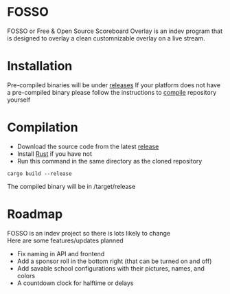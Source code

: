 # FOSSO
FOSSO or Free & Open Source Scoreboard Overlay is an indev program that is designed to overlay a clean customnizable overlay on a live stream.

# Installation
Pre-compiled binaries will be under [releases](https://github.com/AllLiver/FOSSO/releases "releases")
If your platform does not have a pre-compiled binary please follow the instructions to [compile](https://github.com/AllLiver/FOSSO?tab=readme-ov-file#compilation "how to compile") repository yourself

# Compilation 
- Download the source code from the latest [release](https://github.com/AllLiver/FOSSO/releases "releases")
- Install [Rust](https://rustup.rs/ "rustup") if you have not
- Run this command in the same directory as the cloned repository
```
cargo build --release
```
The compiled binary will be in /target/release

# Roadmap
FOSSO is an indev project so there is lots likely to change  
Here are some features/updates planned
 - Fix naming in API and frontend
 - Add a sponsor roll in the bottom right (that can be turned on and off)
 - Add savable school configurations with their pictures, names, and colors
 - A countdown clock for halftime or delays
